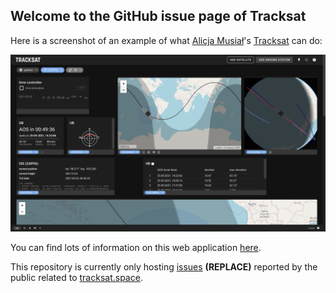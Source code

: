 ## Welcome to the GitHub issue page of Tracksat

Here is a screenshot of an example of what [Alicja Musiał](https://alicja.space/about)'s [Tracksat](https://tracksat.space/) can do:

![image](screenshot.png)

You can find lots of information on this web application [here](https://alicja.space/projects/tracksat).

This repository is currently only hosting [issues](https://github.com/axd1967/tracksat-issues/issues) **(REPLACE)** reported by the public related to [tracksat.space](https://tracksat.space/).

